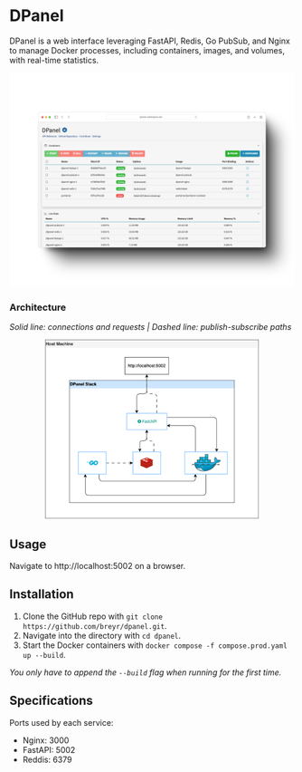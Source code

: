 # DPanel

DPanel is a web interface leveraging FastAPI, Redis, Go PubSub, and Nginx to manage Docker processes, including containers, images, and volumes, with real-time statistics.

![Main Page](resources/main-page.png)

### Architecture

*Solid line: connections and requests | Dashed line: publish-subscribe paths*

<div style="width: 75%; margin: 0 auto;">
    <img src="./DPanel.drawio.svg" alt="Alt text">
</div>

## Usage

Navigate to http://localhost:5002 on a browser.

## Installation

1. Clone the GitHub repo with ```git clone https://github.com/breyr/dpanel.git```.
2. Navigate into the directory with ```cd dpanel```.
3. Start the Docker containers with ```docker compose -f compose.prod.yaml up --build```.

*You only have to append the ```--build``` flag when running for the first time.*

## Specifications

Ports used by each service:

- Nginx: 3000
- FastAPI: 5002
- Reddis: 6379
